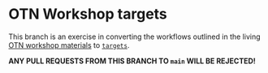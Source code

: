 
<!-- README.md is generated from README.Rmd. Please edit that file -->

# OTN Workshop targets

This branch is an exercise in converting the workflows outlined in the
living [OTN workshop
materials](https://ocean-tracking-network.github.io/otn-workshop-base/)
to [`targets`](https://docs.ropensci.org/targets/).

**ANY PULL REQUESTS FROM THIS BRANCH TO `main` WILL BE REJECTED!**
